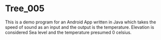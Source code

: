 # Tree_005
This is a demo program for an Android App written in Java which takes the speed of sound as an input and the output is the temperature. Elevation is considered Sea level and the temperature presumed 0 celsius.
